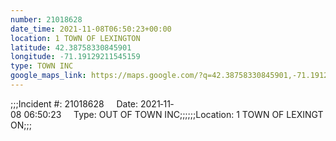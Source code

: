 ```yaml
---
number: 21018628
date_time: 2021-11-08T06:50:23+00:00
location: 1 TOWN OF LEXINGTON
latitude: 42.38758330845901
longitude: -71.19129211545159
type: TOWN INC
google_maps_link: https://maps.google.com/?q=42.38758330845901,-71.19129211545159
---
```


;;;Incident #: 21018628     Date: 2021‐11‐08 06:50:23     Type: OUT OF TOWN INC;;;;;;Location: 1 TOWN OF LEXINGTON;;;
